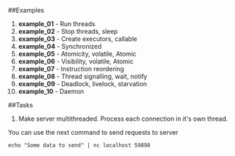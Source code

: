 ##Examples

1) **example_01**  - Run threads
2) **example_02**  - Stop threads, sleep
3) **example_03**  - Create executors, callable
4) **example_04**  - Synchronized
5) **example_05**  - Atomicity, volatile, Atomic
6) **example_06**  - Visibility, volatile, Atomic
7) **example_07**  - Instruction reordering
8) **example_08**  - Thread signalling, wait, notify
9) **example_09**  - Deadlock, livelock, starvation
19) **example_10**  - Daemon

##Tasks

1) Make server multithreaded. Process each connection in it's own thread.

You can use the next command to send requests to server
 
`echo "Some data to send" | nc localhost 59898 `
